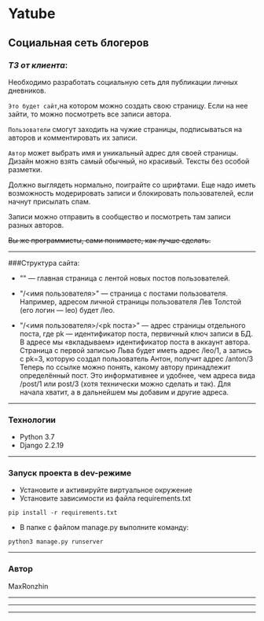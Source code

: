 # Yatube
## Социальная сеть блогеров


### *ТЗ от клиента*:
Необходимо разработать социальную сеть для публикации личных дневников.

`Это будет сайт`,на котором можно создать свою страницу. Если на нее зайти, то можно посмотреть все записи автора.

`Пользователи` смогут заходить на чужие страницы, подписываться на авторов и комментировать их записи.

`Автор` может выбрать имя и уникальный адрес для своей страницы. Дизайн можно взять самый обычный, но красивый. Тексты без особой разметки.

Должно выглядеть нормально, поиграйте со шрифтами. Еще надо иметь возможность модерировать записи и блокировать пользователей, если начнут присылать спам.

Записи можно отправить в сообщество и посмотреть там записи разных авторов.

~~Вы же программисты, сами понимаете, как лучше сделать.~~
***
###Cтруктура сайта:
* "" — главная страница с лентой новых постов пользователей.


* "/<имя пользователя>" — страница с постами пользователя. Например, адресом личной страницы пользователя Лев Толстой (его логин — leo) будет /leo.


* "/<имя пользователя>/<pk поста>" — адрес страницы отдельного поста, где pk — идентификатор поста, первичный ключ записи в БД. В адресе мы «вкладываем» идентификатор поста в аккаунт автора. Страница с первой записью Льва будет иметь адрес /leo/1, а запись с pk=3, которую создал пользователь Антон, получит адрес /anton/3 Теперь по ссылке можно понять, какому автору принадлежит определённый пост. Это информативнее и удобнее, чем адреса вида /post/1 или post/3 (хотя технически можно сделать и так).
Для начала хватит, а в дальнейшем мы добавим и другие адреса.
***
### Технологии
* Python 3.7
* Django 2.2.19
***
### Запуск проекта в dev-режиме
- Установите и активируйте виртуальное окружение
- Установите зависимости из файла requirements.txt
```
pip install -r requirements.txt
``` 
- В папке с файлом manage.py выполните команду:
```
python3 manage.py runserver
```
***
### Автор
MaxRonzhin 
***
***
***

